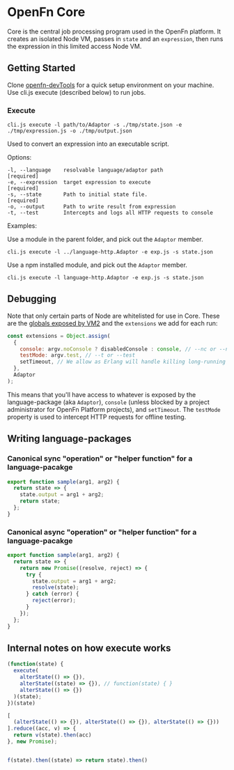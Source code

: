 # OpenFn Core

Core is the central job processing program used in the OpenFn platform. It
creates an isolated Node VM, passes in `state` and an `expression`, then runs
the expression in this limited access Node VM.

## Getting Started

Clone [openfn-devTools](https://github.com/OpenFn/openfn-devtools) for a quick
setup environment on your machine. Use cli.js execute (described below) to run
jobs.

### Execute

`cli.js execute -l path/to/Adaptor -s ./tmp/state.json -e ./tmp/expression.js -o ./tmp/output.json`

Used to convert an expression into an executable script.

Options:

```
-l, --language    resolvable language/adaptor path                [required]
-e, --expression  target expression to execute                    [required]
-s, --state       Path to initial state file.                     [required]
-o, --output      Path to write result from expression
-t, --test        Intercepts and logs all HTTP requests to console
```

Examples:

Use a module in the parent folder, and pick out the `Adaptor` member.

```
cli.js execute -l ../language-http.Adaptor -e exp.js -s state.json
```

Use a npm installed module, and pick out the `Adaptor` member.

```
cli.js execute -l language-http.Adaptor -e exp.js -s state.json
```

## Debugging

Note that only certain parts of Node are whitelisted for use in Core.
These are the [globals exposed by VM2](https://github.com/patriksimek/vm2/blob/a63bef73e7239f9d14e48280b3c6f6763a5145d5/lib/main.js#L240-L265)
and the `extensions` we add for each run:

```js
const extensions = Object.assign(
  {
    console: argv.noConsole ? disabledConsole : console, // --nc or --noConsole
    testMode: argv.test, // --t or --test
    setTimeout, // We allow as Erlang will handle killing long-running VMs.
  },
  Adaptor
);
```

This means that you'll have access to whatever is exposed by the
language-package (aka `Adaptor`), `console` (unless blocked by a project
administrator for OpenFn Platform projects), and `setTimeout`. The `testMode`
property is used to intercept HTTP requests for offline testing.

## Writing language-packages

### Canonical sync "operation" or "helper function" for a language-pacakge

```js
export function sample(arg1, arg2) {
  return state => {
    state.output = arg1 + arg2;
    return state;
  };
}
```

### Canonical async "operation" or "helper function" for a language-pacakge

```js
export function sample(arg1, arg2) {
  return state => {
    return new Promise((resolve, reject) => {
      try {
        state.output = arg1 + arg2;
        resolve(state);
      } catch (error) {
        reject(error);
      }
    });
  };
}
```

## Internal notes on how execute works

```js
(function(state) {
  execute(
    alterState(() => {}),
    alterState((state) => {}), // function(state) { }
    alterState(() => {})
  )(state);
})(state)

[
  (alterState(() => {}), alterState(() => {}), alterState(() => {}))
].reduce((acc, v) => {
  return v(state).then(acc)
}, new Promise);


f(state).then((state) => return state).then()
```
